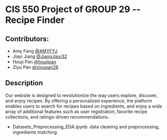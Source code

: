 # CIS 550 Project of GROUP 29 -- Recipe Finder
## Contributors:
* Amy Fang [@AMYFYJ](https://github.com/AMYFYJ)
* Jiayi Jiang [@JiangJiayi32](https://github.com/JiangJiayi32)
* Houji Pan [@houjipan](https://github.com/houjipan)
* Ziyu Pan [@ziyupan26](https://github.com/ziyupan26)

## Description
Our website is designed to revolutionize the way users explore, discover, and enjoy recipes. By offering a personalized experience, the platform enables users to search for recipes based on ingredients, and enjoy a wide array of additional features such as user registration, favorite recipe collections, and ratings-driven recommendations. 

* Datasets_Preprocessing_EDA.ipynb: data cleaning and preprocessing, ingredients matching
